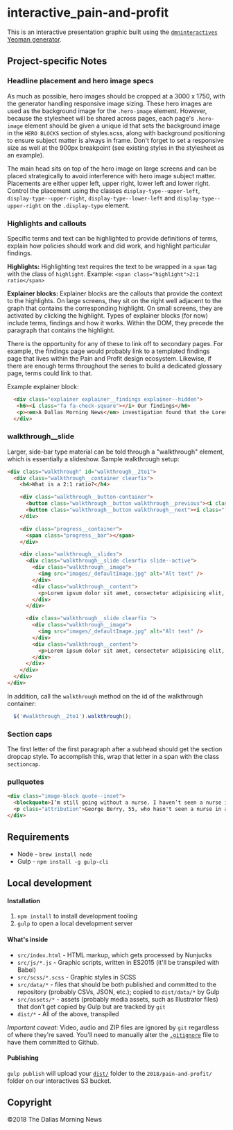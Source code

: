 # interactive_pain-and-profit

This is an interactive presentation graphic built using the [`dmninteractives` Yeoman generator](https://github.com/DallasMorningNews/generator-dmninteractives).

## Project-specific Notes

### Headline placement and hero image specs

As much as possible, hero images should be cropped at a 3000 x 1750, with the generator handling responsive image sizing. These hero images are used as the background image for the `.hero-image` element. However, because the stylesheet will be shared across pages, each page's `.hero-image` element should be given a unique id that sets the background image in the `HERO BLOCKS` section of styles.scss, along with background positioning to ensure subject matter is always in frame. Don't forget to set a responsive size as well at the 900px breakpoint (see existing styles in the stylesheet as an example).

The main head sits on top of the hero image on large screens and can be placed strategically to avoid interference with hero image subject matter. Placements are either upper left, upper right, lower left and lower right. Control the placement using the classes `display-type--upper-left`, `display-type--upper-right`, `display-type--lower-left` and `display-type--upper-right` on the `.display-type` element.

### Highlights and callouts

Specific terms and text can be highlighted to provide definitions of terms, explain how policies should work and did work, and highlight particular findings.

**Highlights:** Highlighting text requires the text to be wrapped in a `span` tag with the class of `highlight`. Example: `<span class="highlight">2:1 ratio</span>`

**Explainer blocks:** Explainer blocks are the callouts that provide the context to the highlights. On large screens, they sit on the right well adjacent to the graph that contains the corresponding highlight. On small screens, they are activated by clicking the highlight. Types of explainer blocks (for now) include terms, findings and how it works. Within the DOM, they precede the paragraph that contains the highlight.

There is the opportunity for any of these to link off to secondary pages. For example, the findings page would probably link to a templated findings page that lives within the Pain and Profit design ecosystem. Likewise, if there are enough terms throughout the series to build a dedicated glossary page, terms could link to that.

Example explainer block:

```HTML
  <div class="explainer explainer__findings explainer--hidden">
   <h6><i class="fa fa-check-square"></i> Our findings</h6>
   <p><em>A Dallas Morning News</em> investigation found that the Lorem ipsum dolor sit amet, consectetur adipisicing elit, sed do eiusmod tempor incididunt ut labore et dolore magna aliqua. Ut enim ad minim veniam, quis nostrud exercitation ullamco laboris nisi ut aliquip ex ea commodo consequat.</p>
  </div>
```

### walkthrough__slide

Larger, side-bar type material can be told through a "walkthrough" element, which is essentially a slideshow. Sample walkthrough setup:

```HTML
<div class="walkthrough" id="walkthrough__2to1">
  <div class="walkthrough__container clearfix">
    <h4>What is a 2:1 ratio?</h4>

    <div class="walkthrough__button-container">
      <button class="walkthrough__button walkthrough__previous"><i class="fa fa-chevron-left"></i></button>
      <button class="walkthrough__button walkthrough__next"><i class="fa fa-chevron-right"></i></button>
    </div>

    <div class="progress__container">
      <span class="progress__bar"></span>
    </div>

    <div class="walkthrough__slides">
      <div class="walkthrough__slide clearfix slide--active">
        <div class="walkthrough__image">
          <img src="images/_defaultImage.jpg" alt="Alt text" />
        </div>
        <div class="walkthrough__content">
          <p>Lorem ipsum dolor sit amet, consectetur adipisicing elit, sed do eiusmod tempor incididunt ut labore et dolore magna aliqua. Ut enim ad minim veniam, quis nostrud exercitation ullamco laboris nisi ut aliquip ex ea commodo consequat. Duis aute irure dolor in reprehenderit in voluptate velit esse cillum dolore eu fugiat nulla pariatur. Excepteur sint occaecat cupidatat non proident, sunt in culpa qui officia deserunt mollit anim id est laborum.</p>
        </div>
      </div>

      <div class="walkthrough__slide clearfix ">
        <div class="walkthrough__image">
          <img src="images/_defaultImage.jpg" alt="Alt text" />
        </div>
        <div class="walkthrough__content">
          <p>Lorem ipsum dolor sit amet, consectetur adipisicing elit, sed do eiusmod tempor incididunt ut labore et dolore magna aliqua. Ut enim ad minim veniam, quis nostrud exercitation ullamco laboris nisi ut aliquip ex ea commodo consequat. Duis aute irure dolor in reprehenderit in voluptate velit esse cillum dolore eu fugiat nulla pariatur. Excepteur sint occaecat cupidatat non proident, sunt in culpa qui officia deserunt mollit anim id est laborum.</p>
        </div>
      </div>
    </div>
  </div>
</div>
```

In addition, call the `walkthrough` method on the id of the walkthrough container:
```javascript
  $('#walkthrough__2to1').walkthrough();
```

### Section caps

The first letter of the first paragraph after a subhead should get the section dropcap style. To accomplish this, wrap that letter in a span with the class `sectioncap`.


### pullquotes

```HTML
<div class="image-block quote--inset">
  <blockquote>I’m still going without a nurse. I haven’t seen a nurse in so long, I don’t know what they smell like.</blockquote>
  <p class="attribution">George Berry, 55, who hasn't seen a nurse in a really long time.</p>
</div>
```
## Requirements

- Node - `brew install node`
- Gulp - `npm install -g gulp-cli`

## Local development

#### Installation

1. `npm install` to install development tooling
2. `gulp` to open a local development server

#### What's inside

- `src/index.html` - HTML markup, which gets processed by Nunjucks
- `src/js/*.js` - Graphic scripts, written in ES2015 (it'll be transpiled with Babel)
- `src/scss/*.scss` - Graphic styles in SCSS
- `src/data/*` - files that should be both published and committed to the repository (probably CSVs, JSON, etc.); copied to `dist/data/*` by Gulp
- `src/assets/*` - assets (probably media assets, such as Illustrator files) that don’t get copied by Gulp but are tracked by `git`
- `dist/*` - All of the above, transpiled

_Important caveat:_ Video, audio and ZIP files are ignored by `git` regardless of where they're saved. You'll need to manually alter the [`.gitignore`](.gitignore) file to have them committed to Github.

#### Publishing

`gulp publish` will upload your [`dist/`](dist/) folder to the `2018/pain-and-profit/` folder on our interactives S3 bucket.

## Copyright

&copy;2018 The Dallas Morning News
